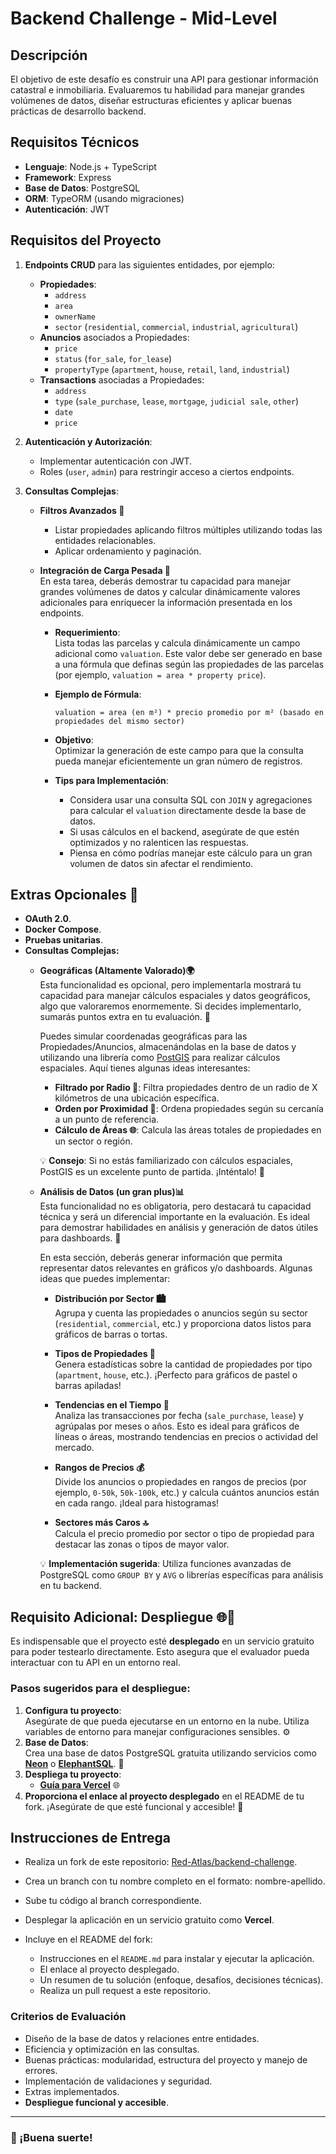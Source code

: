 # Backend Challenge - Mid-Level

## Descripción

El objetivo de este desafío es construir una API para gestionar información catastral e inmobiliaria. Evaluaremos tu habilidad para manejar grandes volúmenes de datos, diseñar estructuras eficientes y aplicar buenas prácticas de desarrollo backend.

## Requisitos Técnicos

- **Lenguaje**: Node.js + TypeScript
- **Framework**: Express
- **Base de Datos**: PostgreSQL 
- **ORM**: TypeORM (usando migraciones)
- **Autenticación**: JWT

## Requisitos del Proyecto

1. **Endpoints CRUD** para las siguientes entidades, por ejemplo:
   - **Propiedades**:
     - `address`
     - `area`
     - `ownerName`
     - `sector` (`residential`, `commercial`, `industrial`, `agricultural`)
   - **Anuncios** asociados a Propiedades:
     - `price`
     - `status` (`for_sale`, `for_lease`)
     - `propertyType` (`apartment`, `house`, `retail`, `land`, `industrial`)
   - **Transactions** asociadas a Propiedades:
     - `address`
     - `type` (`sale_purchase`, `lease`, `mortgage`, `judicial sale`, `other`)
     - `date`
     - `price`
2. **Autenticación y Autorización**:
   - Implementar autenticación con JWT.
   - Roles (`user`, `admin`) para restringir acceso a ciertos endpoints.

3. **Consultas Complejas**:

   - **Filtros Avanzados 🔎**
     - Listar propiedades aplicando filtros múltiples utilizando todas las entidades relacionables.
     - Aplicar ordenamiento y paginación.

   - **Integración de Carga Pesada 🚛**  
     En esta tarea, deberás demostrar tu capacidad para manejar grandes volúmenes de datos y calcular dinámicamente valores adicionales para enriquecer la información presentada en los endpoints.

     - **Requerimiento**:  
       Lista todas las parcelas y calcula dinámicamente un campo adicional como `valuation`. Este valor debe ser generado en base a una fórmula que definas según las propiedades de las parcelas (por ejemplo, `valuation = area * property price`).  

     - **Ejemplo de Fórmula**:  
       ```text
       valuation = area (en m²) * precio promedio por m² (basado en propiedades del mismo sector)
       ```

     - **Objetivo**:  
       Optimizar la generación de este campo para que la consulta pueda manejar eficientemente un gran número de registros.

     - **Tips para Implementación**:
       - Considera usar una consulta SQL con `JOIN` y agregaciones para calcular el `valuation` directamente desde la base de datos.
       - Si usas cálculos en el backend, asegúrate de que estén optimizados y no ralenticen las respuestas.
       - Piensa en cómo podrías manejar este cálculo para un gran volumen de datos sin afectar el rendimiento.

## Extras Opcionales 🌟
- **OAuth 2.0**.
- **Docker Compose**.
- **Pruebas unitarias**.
- **Consultas Complejas:**
  - **Geográficas (Altamente Valorado)🌍**  
     Esta funcionalidad es opcional, pero implementarla mostrará tu capacidad para manejar cálculos espaciales y datos geográficos, algo que valoraremos enormemente. Si decides implementarlo, sumarás puntos extra en tu evaluación. 🚀

     Puedes simular coordenadas geográficas para las Propiedades/Anuncios, almacenándolas en la base de datos y utilizando una librería como [PostGIS](https://postgis.net/) para realizar cálculos espaciales. Aquí tienes algunas ideas interesantes:  
     - **Filtrado por Radio 🧭**: Filtra propiedades dentro de un radio de X kilómetros de una ubicación específica.  
     - **Orden por Proximidad 📍**: Ordena propiedades según su cercanía a un punto de referencia.  
     - **Cálculo de Áreas 🌐**: Calcula las áreas totales de propiedades en un sector o región.

     💡 **Consejo**: Si no estás familiarizado con cálculos espaciales, PostGIS es un excelente punto de partida. ¡Inténtalo! 🎉

   - **Análisis de Datos (un gran plus)📊**  
     Esta funcionalidad no es obligatoria, pero destacará tu capacidad técnica y será un diferencial importante en la evaluación. Es ideal para demostrar habilidades en análisis y generación de datos útiles para dashboards. 🚀

     En esta sección, deberás generar información que permita representar datos relevantes en gráficos y/o dashboards. Algunas ideas que puedes implementar:

     - **Distribución por Sector 🏙️**  
       Agrupa y cuenta las propiedades o anuncios según su sector (`residential`, `commercial`, etc.) y proporciona datos listos para gráficos de barras o tortas.

     - **Tipos de Propiedades 🏡**  
       Genera estadísticas sobre la cantidad de propiedades por tipo (`apartment`, `house`, etc.). ¡Perfecto para gráficos de pastel o barras apiladas!

     - **Tendencias en el Tiempo 📅**  
       Analiza las transacciones por fecha (`sale_purchase`, `lease`) y agrúpalas por meses o años. Esto es ideal para gráficos de líneas o áreas, mostrando tendencias en precios o actividad del mercado.

     - **Rangos de Precios 💰**  
       Divide los anuncios o propiedades en rangos de precios (por ejemplo, `0-50k`, `50k-100k`, etc.) y calcula cuántos anuncios están en cada rango. ¡Ideal para histogramas!

     - **Sectores más Caros 🔝**  
       Calcula el precio promedio por sector o tipo de propiedad para destacar las zonas o tipos de mayor valor.

     💡 **Implementación sugerida**: Utiliza funciones avanzadas de PostgreSQL como `GROUP BY` y `AVG` o librerías específicas para análisis en tu backend.

## Requisito Adicional: **Despliegue** 🌐🚀

Es indispensable que el proyecto esté **desplegado** en un servicio gratuito para poder testearlo directamente. Esto asegura que el evaluador pueda interactuar con tu API en un entorno real.

### **Pasos sugeridos para el despliegue**:
1. **Configura tu proyecto**:  
   Asegúrate de que pueda ejecutarse en un entorno en la nube. Utiliza variables de entorno para manejar configuraciones sensibles. ⚙️  
2. **Base de Datos**:  
   Crea una base de datos PostgreSQL gratuita utilizando servicios como [**Neon**](https://neon.tech/) o [**ElephantSQL**](https://www.elephantsql.com/). 🐘  
3. **Despliega tu proyecto**:  
   - [**Guía para Vercel**](https://vercel.com/docs/concepts/projects/overview) 🌐 
4. **Proporciona el enlace al proyecto desplegado** en el README de tu fork. ¡Asegúrate de que esté funcional y accesible! 🌟  

## Instrucciones de Entrega

- Realiza un fork de este repositorio: [Red-Atlas/backend-challenge](https://github.com/Red-Atlas/backend-challenge).
- Crea un branch con tu nombre completo en el formato: nombre-apellido.
- Sube tu código al branch correspondiente.
- Desplegar la aplicación en un servicio gratuito como **Vercel**.

- Incluye en el README del fork:
  - Instrucciones en el `README.md` para instalar y ejecutar la aplicación.
  - El enlace al proyecto desplegado.
  - Un resumen de tu solución (enfoque, desafíos, decisiones técnicas).
  - Realiza un pull request a este repositorio.

### Criterios de Evaluación
- Diseño de la base de datos y relaciones entre entidades.
- Eficiencia y optimización en las consultas.
- Buenas prácticas: modularidad, estructura del proyecto y manejo de errores.
- Implementación de validaciones y seguridad.
- Extras implementados.
- **Despliegue funcional y accesible**.

---

### 🚀 ¡Buena suerte!
